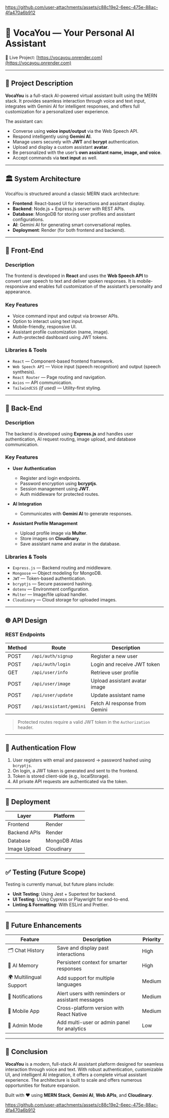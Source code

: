 https://github.com/user-attachments/assets/c88c19e2-6eec-475e-88ac-4fa470a6b912

# 🤖 VocaYou — Your Personal AI Assistant

🔗 Live Project: [https://vocayou.onrender.com](https://vocayou.onrender.com)

---

## 📘 Project Description

**VocaYou** is a full-stack AI-powered virtual assistant built using the MERN stack. It provides seamless interaction through voice and text input, integrates with Gemini AI for intelligent responses, and offers full customization for a personalized user experience.

The assistant can:

* Converse using **voice input/output** via the Web Speech API.
* Respond intelligently using **Gemini AI**.
* Manage users securely with **JWT** and **bcrypt** authentication.
* Upload and display a custom assistant **avatar**.
* Be personalized with the user’s **own assistant name, image, and voice**.
* Accept commands via **text input** as well.

---

## 🏛 System Architecture

VocaYou is structured around a classic MERN stack architecture:

* **Frontend**: React-based UI for interactions and assistant display.
* **Backend**: Node.js + Express.js server with REST APIs.
* **Database**: MongoDB for storing user profiles and assistant configurations.
* **AI**: Gemini AI for generating smart conversational replies.
* **Deployment**: Render (for both frontend and backend).

---

## 🎨 Front-End

### Description

The frontend is developed in **React** and uses the **Web Speech API** to convert user speech to text and deliver spoken responses. It is mobile-responsive and enables full customization of the assistant’s personality and appearance.

### Key Features

* Voice command input and output via browser APIs.
* Option to interact using text input.
* Mobile-friendly, responsive UI.
* Assistant profile customization (name, image).
* Auth-protected dashboard using JWT tokens.

### Libraries & Tools

* `React` — Component-based frontend framework.
* `Web Speech API` — Voice input (speech recognition) and output (speech synthesis).
* `React Router` — Page routing and navigation.
* `Axios` — API communication.
* `TailwindCSS` *(if used)* — Utility-first styling.

---

## 🧠 Back-End

### Description

The backend is developed using **Express.js** and handles user authentication, AI request routing, image upload, and database communication.

### Key Features

* **User Authentication**

  * Register and login endpoints.
  * Password encryption using **bcryptjs**.
  * Session management using **JWT**.
  * Auth middleware for protected routes.

* **AI Integration**

  * Communicates with **Gemini AI** to generate responses.

* **Assistant Profile Management**

  * Upload profile image via **Multer**.
  * Store images on **Cloudinary**.
  * Save assistant name and avatar in the database.

### Libraries & Tools

* `Express.js` — Backend routing and middleware.
* `Mongoose` — Object modeling for MongoDB.
* `JWT` — Token-based authentication.
* `bcryptjs` — Secure password hashing.
* `dotenv` — Environment configuration.
* `Multer` — Image/file upload handler.
* `Cloudinary` — Cloud storage for uploaded images.

---

## 🌐 API Design

### REST Endpoints

| Method | Route                   | Description                   |
| ------ | ----------------------- | ----------------------------- |
| POST   | `/api/auth/signup`      | Register a new user           |
| POST   | `/api/auth/login`       | Login and receive JWT token   |
| GET    | `/api/user/info`        | Retrieve user profile         |
| POST   | `/api/user/image`       | Upload assistant avatar image |
| POST   | `/api/user/update`      | Update assistant name         |
| POST   | `/api/assistant/gemini` | Fetch AI response from Gemini |

> Protected routes require a valid JWT token in the `Authorization` header.

---

## 🔐 Authentication Flow

1. User registers with email and password → password hashed using `bcryptjs`.
2. On login, a JWT token is generated and sent to the frontend.
3. Token is stored client-side (e.g., localStorage).
4. All private API requests are authenticated via the token.

---

## 🚀 Deployment

| Layer        | Platform      |
| ------------ | ------------- |
| Frontend     | Render        |
| Backend APIs | Render        |
| Database     | MongoDB Atlas |
| Image Upload | Cloudinary    |

---

## ✅ Testing (Future Scope)

Testing is currently manual, but future plans include:

* **Unit Testing**: Using Jest + Supertest for backend.
* **UI Testing**: Using Cypress or Playwright for end-to-end.
* **Linting & Formatting**: With ESLint and Prettier.

---

## 🌟 Future Enhancements

| Feature                 | Description                                      | Priority |
| ----------------------- | ------------------------------------------------ | -------- |
| 🗂 Chat History         | Save and display past interactions               | High     |
| 🧠 AI Memory            | Persistent context for smarter responses         | High     |
| 🌍 Multilingual Support | Add support for multiple languages               | Medium   |
| 🔔 Notifications        | Alert users with reminders or assistant messages | Medium   |
| 📱 Mobile App           | Cross-platform version with React Native         | Medium   |
| 👥 Admin Mode           | Add multi-user or admin panel for analytics      | Low      |

---

## 🧾 Conclusion

**VocaYou** is a modern, full-stack AI assistant platform designed for seamless interaction through voice and text. With robust authentication, customizable UI, and intelligent AI integration, it offers a complete virtual assistant experience. The architecture is built to scale and offers numerous opportunities for feature expansion.

Built with ❤️ using **MERN Stack**, **Gemini AI**, **Web APIs**, and **Cloudinary**.

https://github.com/user-attachments/assets/c88c19e2-6eec-475e-88ac-4fa470a6b912


